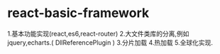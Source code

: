 # react-basic-framework

1.基本功能实现(react,es6,react-router)
2.大文件类库的分离,例如jquery,echarts.( DllReferencePlugin )
3.分片加载
4.热加载
5.全球化实现.

